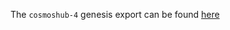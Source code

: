 The `cosmoshub-4` genesis export can be found [here](https://files.polypore.xyz/genesis/mainnet-genesis-export/)
